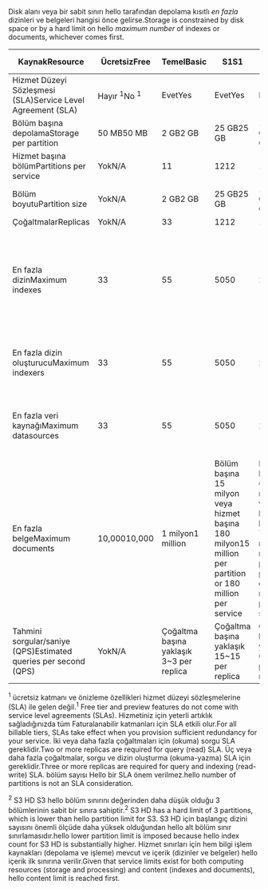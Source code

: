 <span data-ttu-id="1bf01-101">Disk alanı veya bir sabit sınırı hello tarafından depolama kısıtlı *en fazla* dizinleri ve belgeleri hangisi önce gelirse.</span><span class="sxs-lookup"><span data-stu-id="1bf01-101">Storage is constrained by disk space or by a hard limit on hello *maximum number* of indexes or documents, whichever comes first.</span></span>

| <span data-ttu-id="1bf01-102">Kaynak</span><span class="sxs-lookup"><span data-stu-id="1bf01-102">Resource</span></span> | <span data-ttu-id="1bf01-103">Ücretsiz</span><span class="sxs-lookup"><span data-stu-id="1bf01-103">Free</span></span> | <span data-ttu-id="1bf01-104">Temel</span><span class="sxs-lookup"><span data-stu-id="1bf01-104">Basic</span></span> | <span data-ttu-id="1bf01-105">S1</span><span class="sxs-lookup"><span data-stu-id="1bf01-105">S1</span></span> | <span data-ttu-id="1bf01-106">S2</span><span class="sxs-lookup"><span data-stu-id="1bf01-106">S2</span></span> | <span data-ttu-id="1bf01-107">S3</span><span class="sxs-lookup"><span data-stu-id="1bf01-107">S3</span></span> | <span data-ttu-id="1bf01-108">S3 HD</span><span class="sxs-lookup"><span data-stu-id="1bf01-108">S3 HD</span></span> |
| --- | --- | --- | --- | --- | --- | --- |
| <span data-ttu-id="1bf01-109">Hizmet Düzeyi Sözleşmesi (SLA)</span><span class="sxs-lookup"><span data-stu-id="1bf01-109">Service Level Agreement (SLA)</span></span> |<span data-ttu-id="1bf01-110">Hayır <sup>1</sup></span><span class="sxs-lookup"><span data-stu-id="1bf01-110">No <sup>1</sup></span></span> |<span data-ttu-id="1bf01-111">Evet</span><span class="sxs-lookup"><span data-stu-id="1bf01-111">Yes</span></span> |<span data-ttu-id="1bf01-112">Evet</span><span class="sxs-lookup"><span data-stu-id="1bf01-112">Yes</span></span> |<span data-ttu-id="1bf01-113">Evet</span><span class="sxs-lookup"><span data-stu-id="1bf01-113">Yes</span></span> |<span data-ttu-id="1bf01-114">Evet</span><span class="sxs-lookup"><span data-stu-id="1bf01-114">Yes</span></span> |<span data-ttu-id="1bf01-115">Evet</span><span class="sxs-lookup"><span data-stu-id="1bf01-115">Yes</span></span> |
| <span data-ttu-id="1bf01-116">Bölüm başına depolama</span><span class="sxs-lookup"><span data-stu-id="1bf01-116">Storage per partition</span></span> |<span data-ttu-id="1bf01-117">50 MB</span><span class="sxs-lookup"><span data-stu-id="1bf01-117">50 MB</span></span> |<span data-ttu-id="1bf01-118">2 GB</span><span class="sxs-lookup"><span data-stu-id="1bf01-118">2 GB</span></span> |<span data-ttu-id="1bf01-119">25 GB</span><span class="sxs-lookup"><span data-stu-id="1bf01-119">25 GB</span></span> |<span data-ttu-id="1bf01-120">100 GB</span><span class="sxs-lookup"><span data-stu-id="1bf01-120">100 GB</span></span> |<span data-ttu-id="1bf01-121">200 GB</span><span class="sxs-lookup"><span data-stu-id="1bf01-121">200 GB</span></span> |<span data-ttu-id="1bf01-122">200 GB</span><span class="sxs-lookup"><span data-stu-id="1bf01-122">200 GB</span></span> |
| <span data-ttu-id="1bf01-123">Hizmet başına bölüm</span><span class="sxs-lookup"><span data-stu-id="1bf01-123">Partitions per service</span></span> |<span data-ttu-id="1bf01-124">Yok</span><span class="sxs-lookup"><span data-stu-id="1bf01-124">N/A</span></span> |<span data-ttu-id="1bf01-125">1</span><span class="sxs-lookup"><span data-stu-id="1bf01-125">1</span></span> |<span data-ttu-id="1bf01-126">12</span><span class="sxs-lookup"><span data-stu-id="1bf01-126">12</span></span> |<span data-ttu-id="1bf01-127">12</span><span class="sxs-lookup"><span data-stu-id="1bf01-127">12</span></span> |<span data-ttu-id="1bf01-128">12</span><span class="sxs-lookup"><span data-stu-id="1bf01-128">12</span></span> |<span data-ttu-id="1bf01-129">3 <sup>2</sup></span><span class="sxs-lookup"><span data-stu-id="1bf01-129">3 <sup>2</sup></span></span> |
| <span data-ttu-id="1bf01-130">Bölüm boyutu</span><span class="sxs-lookup"><span data-stu-id="1bf01-130">Partition size</span></span> |<span data-ttu-id="1bf01-131">Yok</span><span class="sxs-lookup"><span data-stu-id="1bf01-131">N/A</span></span> |<span data-ttu-id="1bf01-132">2 GB</span><span class="sxs-lookup"><span data-stu-id="1bf01-132">2 GB</span></span> |<span data-ttu-id="1bf01-133">25 GB</span><span class="sxs-lookup"><span data-stu-id="1bf01-133">25 GB</span></span> |<span data-ttu-id="1bf01-134">100 GB</span><span class="sxs-lookup"><span data-stu-id="1bf01-134">100 GB</span></span> |<span data-ttu-id="1bf01-135">200 GB</span><span class="sxs-lookup"><span data-stu-id="1bf01-135">200 GB</span></span> |<span data-ttu-id="1bf01-136">200 GB</span><span class="sxs-lookup"><span data-stu-id="1bf01-136">200 GB</span></span> |
| <span data-ttu-id="1bf01-137">Çoğaltmalar</span><span class="sxs-lookup"><span data-stu-id="1bf01-137">Replicas</span></span> |<span data-ttu-id="1bf01-138">Yok</span><span class="sxs-lookup"><span data-stu-id="1bf01-138">N/A</span></span> |<span data-ttu-id="1bf01-139">3</span><span class="sxs-lookup"><span data-stu-id="1bf01-139">3</span></span> |<span data-ttu-id="1bf01-140">12</span><span class="sxs-lookup"><span data-stu-id="1bf01-140">12</span></span> |<span data-ttu-id="1bf01-141">12</span><span class="sxs-lookup"><span data-stu-id="1bf01-141">12</span></span> |<span data-ttu-id="1bf01-142">12</span><span class="sxs-lookup"><span data-stu-id="1bf01-142">12</span></span> |<span data-ttu-id="1bf01-143">12</span><span class="sxs-lookup"><span data-stu-id="1bf01-143">12</span></span> |
| <span data-ttu-id="1bf01-144">En fazla dizin</span><span class="sxs-lookup"><span data-stu-id="1bf01-144">Maximum indexes</span></span> |<span data-ttu-id="1bf01-145">3</span><span class="sxs-lookup"><span data-stu-id="1bf01-145">3</span></span> |<span data-ttu-id="1bf01-146">5</span><span class="sxs-lookup"><span data-stu-id="1bf01-146">5</span></span> |<span data-ttu-id="1bf01-147">50</span><span class="sxs-lookup"><span data-stu-id="1bf01-147">50</span></span> |<span data-ttu-id="1bf01-148">200</span><span class="sxs-lookup"><span data-stu-id="1bf01-148">200</span></span> |<span data-ttu-id="1bf01-149">200</span><span class="sxs-lookup"><span data-stu-id="1bf01-149">200</span></span> |<span data-ttu-id="1bf01-150">Bölüm başına 1000 veya hizmet başına 3000</span><span class="sxs-lookup"><span data-stu-id="1bf01-150">1000 per partition or 3000 per service</span></span> |
| <span data-ttu-id="1bf01-151">En fazla dizin oluşturucu</span><span class="sxs-lookup"><span data-stu-id="1bf01-151">Maximum indexers</span></span> |<span data-ttu-id="1bf01-152">3</span><span class="sxs-lookup"><span data-stu-id="1bf01-152">3</span></span> |<span data-ttu-id="1bf01-153">5</span><span class="sxs-lookup"><span data-stu-id="1bf01-153">5</span></span> |<span data-ttu-id="1bf01-154">50</span><span class="sxs-lookup"><span data-stu-id="1bf01-154">50</span></span> |<span data-ttu-id="1bf01-155">200</span><span class="sxs-lookup"><span data-stu-id="1bf01-155">200</span></span> |<span data-ttu-id="1bf01-156">200</span><span class="sxs-lookup"><span data-stu-id="1bf01-156">200</span></span> |<span data-ttu-id="1bf01-157">Dizin oluşturucu desteği yok</span><span class="sxs-lookup"><span data-stu-id="1bf01-157">No indexer support</span></span> |
| <span data-ttu-id="1bf01-158">En fazla veri kaynağı</span><span class="sxs-lookup"><span data-stu-id="1bf01-158">Maximum datasources</span></span> |<span data-ttu-id="1bf01-159">3</span><span class="sxs-lookup"><span data-stu-id="1bf01-159">3</span></span> |<span data-ttu-id="1bf01-160">5</span><span class="sxs-lookup"><span data-stu-id="1bf01-160">5</span></span> |<span data-ttu-id="1bf01-161">50</span><span class="sxs-lookup"><span data-stu-id="1bf01-161">50</span></span> |<span data-ttu-id="1bf01-162">200</span><span class="sxs-lookup"><span data-stu-id="1bf01-162">200</span></span> |<span data-ttu-id="1bf01-163">200</span><span class="sxs-lookup"><span data-stu-id="1bf01-163">200</span></span> |<span data-ttu-id="1bf01-164">Dizin oluşturucu desteği yok</span><span class="sxs-lookup"><span data-stu-id="1bf01-164">No indexer support</span></span> |
| <span data-ttu-id="1bf01-165">En fazla belge</span><span class="sxs-lookup"><span data-stu-id="1bf01-165">Maximum documents</span></span> |<span data-ttu-id="1bf01-166">10,000</span><span class="sxs-lookup"><span data-stu-id="1bf01-166">10,000</span></span> |<span data-ttu-id="1bf01-167">1 milyon</span><span class="sxs-lookup"><span data-stu-id="1bf01-167">1 million</span></span> |<span data-ttu-id="1bf01-168">Bölüm başına 15 milyon veya hizmet başına 180 milyon</span><span class="sxs-lookup"><span data-stu-id="1bf01-168">15 million per partition or 180 million per service</span></span> |<span data-ttu-id="1bf01-169">Bölüm başına 60 milyon veya hizmet başına 720 milyon</span><span class="sxs-lookup"><span data-stu-id="1bf01-169">60 million per partition or 720 million per service</span></span> |<span data-ttu-id="1bf01-170">Bölüm başına 120 milyon veya hizmet başına 1.4 milyar</span><span class="sxs-lookup"><span data-stu-id="1bf01-170">120 million per partition or 1.4 billion per service</span></span> |<span data-ttu-id="1bf01-171">Dizin başına 1 milyon veya bölüm başına 200 milyon</span><span class="sxs-lookup"><span data-stu-id="1bf01-171">1 million per index or 200 million per partition</span></span> |
| <span data-ttu-id="1bf01-172">Tahmini sorgular/saniye (QPS)</span><span class="sxs-lookup"><span data-stu-id="1bf01-172">Estimated queries per second (QPS)</span></span> |<span data-ttu-id="1bf01-173">Yok</span><span class="sxs-lookup"><span data-stu-id="1bf01-173">N/A</span></span> |<span data-ttu-id="1bf01-174">Çoğaltma başına yaklaşık 3</span><span class="sxs-lookup"><span data-stu-id="1bf01-174">~3 per replica</span></span> |<span data-ttu-id="1bf01-175">Çoğaltma başına yaklaşık 15</span><span class="sxs-lookup"><span data-stu-id="1bf01-175">~15 per replica</span></span> |<span data-ttu-id="1bf01-176">Çoğaltma başına yaklaşık 60</span><span class="sxs-lookup"><span data-stu-id="1bf01-176">~60 per replica</span></span> |<span data-ttu-id="1bf01-177">Çoğaltma başına yaklaşık 60</span><span class="sxs-lookup"><span data-stu-id="1bf01-177">~60 per replica</span></span> |<span data-ttu-id="1bf01-178">Çoğaltma başına yaklaşık >60</span><span class="sxs-lookup"><span data-stu-id="1bf01-178">>60 per replica</span></span> |

<span data-ttu-id="1bf01-179"><sup>1</sup> ücretsiz katmanı ve önizleme özellikleri hizmet düzeyi sözleşmelerine (SLA) ile gelen değil.</span><span class="sxs-lookup"><span data-stu-id="1bf01-179"><sup>1</sup> Free tier and preview features do not come with service level agreements (SLAs).</span></span> <span data-ttu-id="1bf01-180">Hizmetiniz için yeterli artıklık sağladığınızda tüm Faturalanabilir katmanları için SLA etkili olur.</span><span class="sxs-lookup"><span data-stu-id="1bf01-180">For all billable tiers, SLAs take effect when you provision sufficient redundancy for your service.</span></span> <span data-ttu-id="1bf01-181">İki veya daha fazla çoğaltmaları için (okuma) sorgu SLA gereklidir.</span><span class="sxs-lookup"><span data-stu-id="1bf01-181">Two or more replicas are required for query (read) SLA.</span></span> <span data-ttu-id="1bf01-182">Üç veya daha fazla çoğaltmalar, sorgu ve dizin oluşturma (okuma-yazma) SLA için gereklidir.</span><span class="sxs-lookup"><span data-stu-id="1bf01-182">Three or more replicas are required for query and indexing (read-write) SLA.</span></span> <span data-ttu-id="1bf01-183">bölüm sayısı Hello bir SLA önem verilmez.</span><span class="sxs-lookup"><span data-stu-id="1bf01-183">hello number of partitions is not an SLA consideration.</span></span> 

<span data-ttu-id="1bf01-184"><sup>2</sup> S3 HD S3 hello bölüm sınırını değerinden daha düşük olduğu 3 bölümlerinin sabit bir sınıra sahiptir.</span><span class="sxs-lookup"><span data-stu-id="1bf01-184"><sup>2</sup> S3 HD has a hard limit of 3 partitions, which is lower than hello partition limit for S3.</span></span> <span data-ttu-id="1bf01-185">S3 HD için başlangıç dizini sayısını önemli ölçüde daha yüksek olduğundan hello alt bölüm sınır sınırlamasıdır.</span><span class="sxs-lookup"><span data-stu-id="1bf01-185">hello lower partition limit is imposed because hello index count for S3 HD is substantially higher.</span></span> <span data-ttu-id="1bf01-186">Hizmet sınırları için hem bilgi işlem kaynakları (depolama ve işleme) mevcut ve içerik (dizinler ve belgeler) hello içerik ilk sınırına verilir.</span><span class="sxs-lookup"><span data-stu-id="1bf01-186">Given that service limits exist for both computing resources (storage and processing) and content (indexes and documents), hello content limit is reached first.</span></span>

